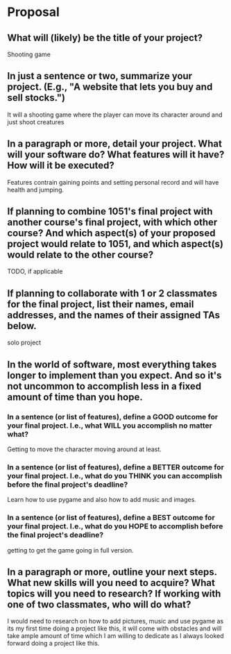 # Proposal

## What will (likely) be the title of your project?

Shooting game

## In just a sentence or two, summarize your project. (E.g., "A website that lets you buy and sell stocks.")

It will a shooting game where the player can move its character around and just shoot creatures 

## In a paragraph or more, detail your project. What will your software do? What features will it have? How will it be executed?

Features contrain gaining points and setting personal record and will have health and jumping.

## If planning to combine 1051's final project with another course's final project, with which other course? And which aspect(s) of your proposed project would relate to 1051, and which aspect(s) would relate to the other course?

TODO, if applicable

## If planning to collaborate with 1 or 2 classmates for the final project, list their names, email addresses, and the names of their assigned TAs below.

solo project

## In the world of software, most everything takes longer to implement than you expect. And so it's not uncommon to accomplish less in a fixed amount of time than you hope.

### In a sentence (or list of features), define a GOOD outcome for your final project. I.e., what WILL you accomplish no matter what?

Getting to move the character moving around at least.

### In a sentence (or list of features), define a BETTER outcome for your final project. I.e., what do you THINK you can accomplish before the final project's deadline?

Learn how to use pygame and also how to add music and images.

### In a sentence (or list of features), define a BEST outcome for your final project. I.e., what do you HOPE to accomplish before the final project's deadline?

getting to get the game going in full version.

## In a paragraph or more, outline your next steps. What new skills will you need to acquire? What topics will you need to research? If working with one of two classmates, who will do what?
I would need to research on how to add pictures, music and use  pygame as its my first time doing a project like this, it will come with obstacles and will take ample amount of time which I am willing to dedicate as I always looked forward doing a project like this.
